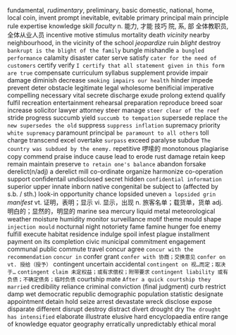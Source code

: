 
fundamental, *rudimentary*, preliminary, basic
domestic, national, home, local
coin, invent
prompt 
inevitable, evitable
primary principal main
principle rule
expertise knowledge skill
*faculty* n. 能力, 才能 技巧 院, 系, 部 全体教职员, 全体从业人员
incentive motive stimulus
mortality death
*vicinity* nearby neighbourhood, in the vicinity of the school
*jeopardize* ruin
*blight* destroy `bankrupt is the blight of the family`
bungle mishandle `a bungled performance`
calamity disaster
cater serve satisfy `cater for the need of customers`
certify verify `I certify that all statement given in this form are true`
compensate
curriculum syllabus
supplement provide
impair damage diminish decrease `smoking impairs our health`
hinder impede prevent deter obstacle
legitimate legal
wholesome benificial
imperative compelling necessary vital
secrete discharge exude
prolong extend
qualify fulfil
recreation entertainment
rehearsal preparation
reproduce breed
soar increase
solicitor lawyer attorney
steer manage `steer clear of the reef`
stride progress
succumb yield `succumb to tempation`
supersede replace `the new supersedes the old`
suppress `suppress inflation`
supremacy priority `white supremacy`
paramount principal `be paramount to all others`
toll charge
transcend excel
overtake `surpass` exceed
paralyse
subdue `The country was subdued by the enemy.`
repetitive 啰嗦的 monotonous
plagiarise copy
commend praise
induce cause lead to
erode rust damage
retain keep remain maintain preserve `to retain one's balance`
abandon forsake derelict(n/adj) a derelict mill
co-ordinate organize harmonize
co-operation support 
confidentail undisclosed secret hidden `confidential information`
superior upper
innate inborn native congenital
be subject to (affected by s.b. / sth.)
look-in opportunity chance
lopsided uneven `a lopsided grin`
*manifest*  vt. 证明，表明；显示 vi. 显示，出现 n. 旅客名单；载货单，货单 adj. 明白的；显然的，明显的
marine sea
mercury liquid metal
meteorological weather
moisture humidity
monitor surveillance
motif theme
mould shape `injection mould` 
nocturnal night
notoriety fame
famine hunger
foe enemy
fulfill execute
habitat residence
indulge spoil
infest plague
installment payment on its completion
civic municipal
commitment engagement
communal public
commute travel
concur agree `concur with the recommendation` `concur in`
confer grant `confer with 协商；交换意见` `confer on vt. 授给（授予）`
contingent uncertain accidental
`contingent on 视…而定；取决于…`
`contingent claim 未定权益；或有求偿权；附带要求`
`contingent liability 或有负债；不确定债务；临时负债`
courtship mate `After a quick courtship they married`
credibility reliance
criminal conviction (final judgment)
curb restrict
damp wet
democratic republic
demographic population statistic
designate appointment
detain hold seize arrest
devastate wreck
disclose expose
disparate different
disrupt destroy
distract divert
drought dry `The drought has intensified`
elaborate illustrate
elusive hard
encyclopaedia entire range of knowledge
equator geography
erratically unpredictably
ethical moral

